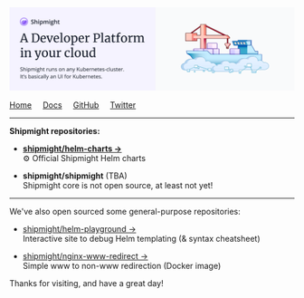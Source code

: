 ![Shipmight organization header image](https://raw.githubusercontent.com/shipmight/.github/master/images/header-image.png)

[Home](https://shipmight.com)     [Docs](https://shipmight.com/docs)     [GitHub](https://github.com/shipmight)     [Twitter](https://twitter.com/shipmight)

---

**Shipmight repositories:**

- [**shipmight/helm-charts →**](https://github.com/shipmight/helm-charts)  
  ⚙️ Official Shipmight Helm charts ️

- **shipmight/shipmight** (TBA)  
  Shipmight core is not open source, at least not yet!

---

We've also open sourced some general-purpose repositories:

- [shipmight/helm-playground →](https://github.com/shipmight/helm-playground)  
  Interactive site to debug Helm templating (& syntax cheatsheet)

- [shipmight/nginx-www-redirect →](https://github.com/shipmight/nginx-www-redirect)  
  Simple www to non-www redirection (Docker image)

Thanks for visiting, and have a great day!
